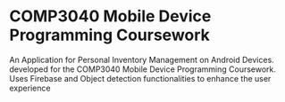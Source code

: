 # COMP3040 Mobile Device Programming Coursework
An Application for Personal Inventory Management on Android Devices. </br> developed for the COMP3040 Mobile Device Programming Coursework. Uses Firebase and Object detection functionalities to enhance the user experience
